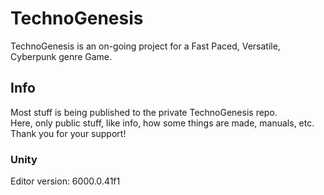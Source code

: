 # TechnoGenesis

TechnoGenesis is an on-going project for a Fast Paced, Versatile, Cyberpunk genre Game.

## Info

Most stuff is being published to the private TechnoGenesis repo.
<br>
Here, only public stuff, like info, how some things are made, manuals, etc.
<br>
Thank you for your support!

### Unity

Editor version: 6000.0.41f1
